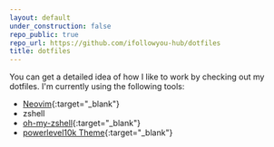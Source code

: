 ```yaml
---
layout: default
under_construction: false
repo_public: true
repo_url: https://github.com/ifollowyou-hub/dotfiles
title: dotfiles
---
```


You can get a detailed idea of how I like to work by checking out my dotfiles.
I'm currently using the following tools:
* [Neovim](https://neovim.io){:target="_blank"}
* zshell
* [oh-my-zshell](https://ohmyz.sh){:target="_blank"}
* [powerlevel10k Theme](https://github.com/romkatv/powerlevel10k){:target="_blank"}

